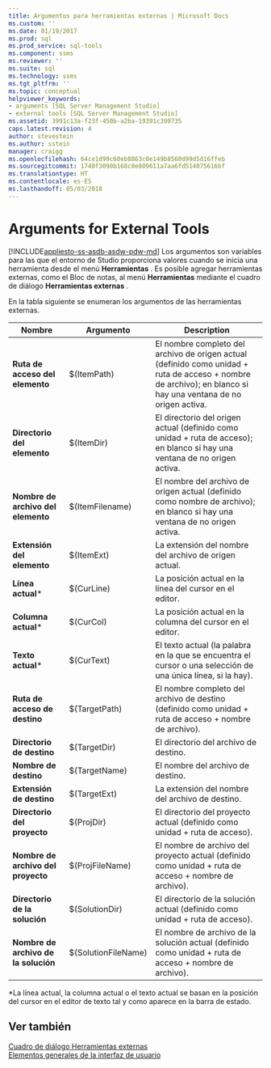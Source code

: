 ```yaml
---
title: Argumentos para herramientas externas | Microsoft Docs
ms.custom: ''
ms.date: 01/19/2017
ms.prod: sql
ms.prod_service: sql-tools
ms.component: ssms
ms.reviewer: ''
ms.suite: sql
ms.technology: ssms
ms.tgt_pltfrm: ''
ms.topic: conceptual
helpviewer_keywords:
- arguments [SQL Server Management Studio]
- external tools [SQL Server Management Studio]
ms.assetid: 3991c13a-f23f-450b-a2ba-19391c399735
caps.latest.revision: 4
author: stevestein
ms.author: sstein
manager: craigg
ms.openlocfilehash: 64ce1d99c60eb8863c0e149b8560d99d5d16ffeb
ms.sourcegitcommit: 1740f3090b168c0e809611a7aa6fd514075616bf
ms.translationtype: HT
ms.contentlocale: es-ES
ms.lasthandoff: 05/03/2018
---
```

# <a name="arguments-for-external-tools"></a>Arguments for External Tools
[!INCLUDE[appliesto-ss-asdb-asdw-pdw-md](../includes/appliesto-ss-asdb-asdw-pdw-md.md)]
Los argumentos son variables para las que el entorno de Studio proporciona valores cuando se inicia una herramienta desde el menú **Herramientas** . Es posible agregar herramientas externas, como el Bloc de notas, al menú **Herramientas** mediante el cuadro de diálogo **Herramientas externas** .  
  
En la tabla siguiente se enumeran los argumentos de las herramientas externas.  
  
|Nombre|Argumento|Description|  
|--------|------------|---------------|  
|**Ruta de acceso del elemento**|$(ItemPath)|El nombre completo del archivo de origen actual (definido como unidad + ruta de acceso + nombre de archivo); en blanco si hay una ventana de no origen activa.|  
|**Directorio del elemento**|$(ItemDir)|El directorio del origen actual (definido como unidad + ruta de acceso); en blanco si hay una ventana de no origen activa.|  
|**Nombre de archivo del elemento**|$(ItemFilename)|El nombre del archivo de origen actual (definido como nombre de archivo); en blanco si hay una ventana de no origen activa.|  
|**Extensión del elemento**|$(ItemExt)|La extensión del nombre del archivo de origen actual.|  
|**Línea actual***|$(CurLine)|La posición actual en la línea del cursor en el editor.|  
|**Columna actual***|$(CurCol)|La posición actual en la columna del cursor en el editor.|  
|**Texto actual***|$(CurText)|El texto actual (la palabra en la que se encuentra el cursor o una selección de una única línea, si la hay).|  
|**Ruta de acceso de destino**|$(TargetPath)|El nombre completo del archivo de destino (definido como unidad + ruta de acceso + nombre de archivo).|  
|**Directorio de destino**|$(TargetDir)|El directorio del archivo de destino.|  
|**Nombre de destino**|$(TargetName)|El nombre del archivo de destino.|  
|**Extensión de destino**|$(TargetExt)|La extensión del nombre del archivo de destino.|  
|**Directorio del proyecto**|$(ProjDir)|El directorio del proyecto actual (definido como unidad + ruta de acceso).|  
|**Nombre de archivo del proyecto**|$(ProjFileName)|El nombre de archivo del proyecto actual (definido como unidad + ruta de acceso + nombre de archivo).|  
|**Directorio de la solución**|$(SolutionDir)|El directorio de la solución actual (definido como unidad + ruta de acceso).|  
|**Nombre de archivo de la solución**|$(SolutionFileName)|El nombre de archivo de la solución actual (definido como unidad + ruta de acceso + nombre de archivo).|  
  
*La línea actual, la columna actual o el texto actual se basan en la posición del cursor en el editor de texto tal y como aparece en la barra de estado.  
  
## <a name="see-also"></a>Ver también  
[Cuadro de diálogo Herramientas externas](../ssms/external-tools-dialog-box.md)  
[Elementos generales de la interfaz de usuario](../ssms/general-user-interface-elements.md)  
  
